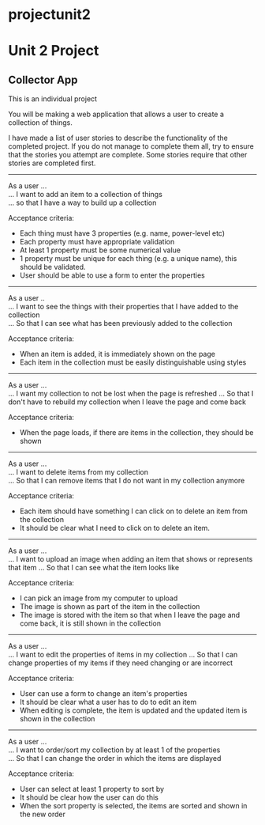 # projectunit2

# Unit 2 Project

## Collector App

This is an individual project

You will be making a web application that allows a user to create a collection of things.

I have made a list of user stories to describe the functionality of the completed project. If you do not manage to complete them all, try to ensure that the stories you attempt are complete. Some stories require that other stories are completed first.

<hr>
As a user ...<br>
... I want to add an item to a collection of things<br>
... so that I have a way to build up a collection

Acceptance criteria:
 - Each thing must have 3 properties (e.g. name, power-level etc)
 - Each property must have appropriate validation
 - At least 1 property must be some numerical value
 - 1 property must be unique for each thing (e.g. a unique name), this should be validated.
 - User should be able to use a form to enter the properties
<hr>

As a user ..<br>
... I want to see the things with their properties that I have added to the collection<br>
... So that I can see what has been previously added to the collection

Acceptance criteria:
 - When an item is added, it is immediately shown on the page
 - Each item in the collection must be easily distinguishable using styles
<hr>
As a user ...<br>
... I want my collection to not be lost when the page is refreshed
... So that I don't have to rebuild my collection when I leave the page and come back

Acceptance criteria:
 - When the page loads, if there are items in the collection, they should be shown
<hr>
As a user ...<br>
... I want to delete items from my collection<br>
... So that I can remove items that I do not want in my collection anymore

Acceptance criteria:
 - Each item should have something I can click on to delete an item from the collection
 - It should be clear what I need to click on to delete an item.
<hr>
As a user ...<br>
... I want to upload an image when adding an item that shows or represents that item
... So that I can see what the item looks like

Acceptance criteria:
 - I can pick an image from my computer to upload
 - The image is shown as part of the item in the collection
 - The image is stored with the item so that when I leave the page and come back, it is still shown in the collection
<hr>
As a user ...<br>
... I want to edit the properties of items in my collection
... So that I can change properties of my items if they need changing or are incorrect

Acceptance criteria:
 - User can use a form to change an item's properties
 - It should be clear what a user has to do to edit an item
 - When editing is complete, the item is updated and the updated item is shown in the collection
<hr>
As a user ...<br>
... I want to order/sort my collection by at least 1 of the properties<br>
... So that I can change the order in which the items are displayed

Acceptance criteria:
 - User can select at least 1 property to sort by
 - It should be clear how the user can do this
 - When the sort property is selected, the items are sorted and shown in the new order
